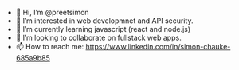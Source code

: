 - 👋 Hi, I’m @preetsimon
- 👀 I’m interested in web developmnet and API security.
- 🌱 I’m currently learning javascript (react and node.js)
- 💞️ I’m looking to collaborate on fullstack web apps.
- 📫 How to reach me: https://www.linkedin.com/in/simon-chauke-685a9b85

<!---
preetsimon/preetsimon is a ✨ special ✨ repository because its `README.md` (this file) appears on your GitHub profile.
You can click the Preview link to take a look at your changes.
--->
